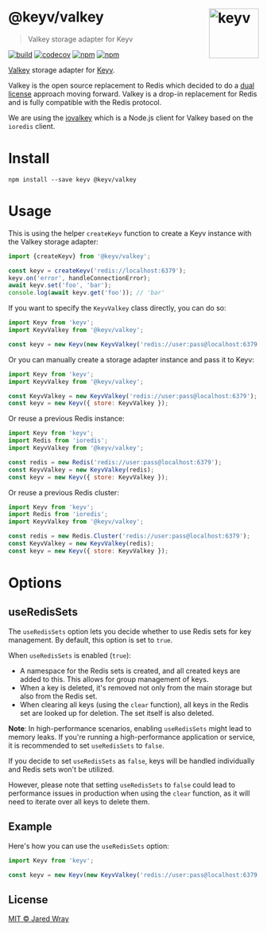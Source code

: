 # @keyv/valkey [<img width="100" align="right" src="https://jaredwray.com/images/keyv-symbol.svg" alt="keyv">](https://github.com/jaredwra/keyv)

> Valkey storage adapter for Keyv

[![build](https://github.com/jaredwray/keyv/actions/workflows/tests.yaml/badge.svg)](https://github.com/jaredwray/keyv/actions/workflows/tests.yaml)
[![codecov](https://codecov.io/gh/jaredwray/keyv/branch/main/graph/badge.svg?token=bRzR3RyOXZ)](https://codecov.io/gh/jaredwray/keyv)
[![npm](https://img.shields.io/npm/v/@keyv/valkey.svg)](https://www.npmjs.com/package/@keyv/valkey)
[![npm](https://img.shields.io/npm/dm/@keyv/valkey)](https://npmjs.com/package/@keyv/valkey)

[Valkey](https://valkey.io) storage adapter for [Keyv](https://github.com/jaredwray/keyv).

Valkey is the open source replacement to Redis which decided to do a [dual license](https://redis.com/blog/redis-adopts-dual-source-available-licensing/) approach moving forward. Valkey is a drop-in replacement for Redis and is fully compatible with the Redis protocol.

We are using the [iovalkey](https://www.npmjs.com/package/iovalkey) which is a Node.js client for Valkey based on the `ioredis` client.

# Install

```shell
npm install --save keyv @keyv/valkey
```

# Usage

This is using the helper `createKeyv` function to create a Keyv instance with the Valkey storage adapter:

```js
import {createKeyv} from '@keyv/valkey';

const keyv = createKeyv('redis://localhost:6379');
keyv.on('error', handleConnectionError);
await keyv.set('foo', 'bar');
console.log(await keyv.get('foo')); // 'bar'
```

If you want to specify the `KeyvValkey` class directly, you can do so:

```js
import Keyv from 'keyv';
import KeyvValkey from '@keyv/valkey';

const keyv = new Keyv(new KeyvValkey('redis://user:pass@localhost:6379', { disable_resubscribing: true }));
```

Or you can manually create a storage adapter instance and pass it to Keyv:

```js
import Keyv from 'keyv';
import KeyvValkey from '@keyv/valkey';

const KeyvValkey = new KeyvValkey('redis://user:pass@localhost:6379');
const keyv = new Keyv({ store: KeyvValkey });
```

Or reuse a previous Redis instance:

```js
import Keyv from 'keyv';
import Redis from 'ioredis';
import KeyvValkey from '@keyv/valkey';

const redis = new Redis('redis://user:pass@localhost:6379');
const KeyvValkey = new KeyvValkey(redis);
const keyv = new Keyv({ store: KeyvValkey });
```

Or reuse a previous Redis cluster:

```js
import Keyv from 'keyv';
import Redis from 'ioredis';
import KeyvValkey from '@keyv/valkey';

const redis = new Redis.Cluster('redis://user:pass@localhost:6379');
const KeyvValkey = new KeyvValkey(redis);
const keyv = new Keyv({ store: KeyvValkey });
```
# Options

## useRedisSets

The `useRedisSets` option lets you decide whether to use Redis sets for key management. By default, this option is set to `true`.

When `useRedisSets` is enabled (`true`):

- A namespace for the Redis sets is created, and all created keys are added to this. This allows for group management of keys.
- When a key is deleted, it's removed not only from the main storage but also from the Redis set.
- When clearing all keys (using the `clear` function), all keys in the Redis set are looked up for deletion. The set itself is also deleted.

**Note**: In high-performance scenarios, enabling `useRedisSets` might lead to memory leaks. If you're running a high-performance application or service, it is recommended to set `useRedisSets` to `false`.

If you decide to set `useRedisSets` as `false`, keys will be handled individually and Redis sets won't be utilized.

However, please note that setting `useRedisSets` to `false` could lead to performance issues in production when using the `clear` function, as it will need to iterate over all keys to delete them.

## Example

Here's how you can use the `useRedisSets` option:

```js
import Keyv from 'keyv';

const keyv = new Keyv(new KeyvValkey('redis://user:pass@localhost:6379', { useRedisSets: false }));
```

## License

[MIT © Jared Wray](LISCENCE)
